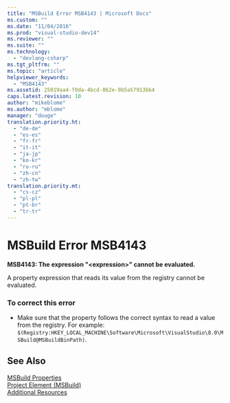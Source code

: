 ```yaml
---
title: "MSBuild Error MSB4143 | Microsoft Docs"
ms.custom: ""
ms.date: "11/04/2016"
ms.prod: "visual-studio-dev14"
ms.reviewer: ""
ms.suite: ""
ms.technology: 
  - "devlang-csharp"
ms.tgt_pltfrm: ""
ms.topic: "article"
helpviewer_keywords: 
  - "MSB4143"
ms.assetid: 25019aa4-f0da-4bcd-862e-9b5a57913bb4
caps.latest.revision: 10
author: "mikeblome"
ms.author: "mblome"
manager: "douge"
translation.priority.ht: 
  - "de-de"
  - "es-es"
  - "fr-fr"
  - "it-it"
  - "ja-jp"
  - "ko-kr"
  - "ru-ru"
  - "zh-cn"
  - "zh-tw"
translation.priority.mt: 
  - "cs-cz"
  - "pl-pl"
  - "pt-br"
  - "tr-tr"
---
```

# MSBuild Error MSB4143
**MSB4143: The expression "\<expression>" cannot be evaluated.**  
  
 A property expression that reads its value from the registry cannot be evaluated.  
  
### To correct this error  
  
-   Make sure that the property follows the correct syntax to read a value from the registry. For example: `$(Registry:HKEY_LOCAL_MACHINE\Software\Microsoft\VisualStudio\8.0\MSBuild@MSBuildBinPath)`.  
  
## See Also
 [MSBuild Properties](../msbuild/msbuild-properties.md)  
 [Project Element (MSBuild)](../msbuild/project-element-msbuild.md)   
 [Additional Resources](../msbuild/additional-msbuild-resources.md)